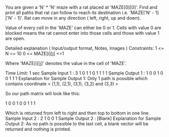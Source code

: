 You are given a 'N' * 'N' maze with a rat placed at 'MAZE[0][0]'. Find and print all paths that rat can follow to reach its destination i.e. 'MAZE['N' - 1]['N' - 1]'. Rat can move in any direc­tion ( left, right, up and down).

Value of every cell in the 'MAZE' can either be 0 or 1. Cells with value 0 are blocked means the rat can­not enter into those cells and those with value 1 are open.

Detailed explanation ( Input/output format, Notes, Images )
Constraints:
1 <= N <= 10
0 <= MAZE[i][j] <=1

Where 'MAZE[i][j]' denotes the value in the cell of 'MAZE'.

Time Limit: 1 sec
Sample Input 1 :
3
1 0 1
1 0 1
1 1 1
Sample Output 1 :
1 0 0 1 0 0 1 1 1 
Explanation for Sample Output 1:
Only 1 path is possible which contains coordinate < (1,1), (2,1), (3,1), (3,2) and (3,3) >

So our path matrix will look like this:

1 0 0
1 0 0
1 1 1

Which is returned from left to right and then top to bottom in one line.
Sample Input 2 :
2
1 0
0 1
Sample Output 2 :
 [Blank]
Explanation for Sample Output 2:
As no path is possible to the last cell, a blank vector will be returned and nothing is printed.

